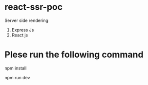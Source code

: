 # react-ssr-poc
Server side rendering
1. Express Js
2. React js


# Plese run the following command
npm install

npm run dev
